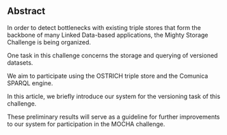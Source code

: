 ## Abstract
<!-- Context      -->
In order to detect bottlenecks with existing triple stores that form the backbone of many Linked Data-based applications,
the Mighty Storage Challenge is being organized.
<!-- Need         -->
One task in this challenge concerns the storage and querying of versioned datasets.
<!-- Task         -->
We aim to participate using the OSTRICH triple store and the Comunica SPARQL engine.
<!-- Object       -->
In this article, we briefly introduce our system for the versioning task of this challenge.
<!-- Findings     -->
<!-- Conclusion   -->
These preliminary results will serve as a guideline for further improvements to our system for participation in the MOCHA challenge.
<!-- Perspectives -->
